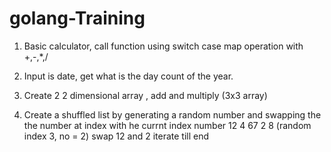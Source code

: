 # golang-Training

 1. Basic calculator, call function using switch case map operation with +,-,*,/

 2. Input is date, get what is the day count of the year.

 3. Create 2 2 dimensional array , add and multiply (3x3 array)

 4. Create a shuffled list by generating a random number and swapping the the number at index with he currnt index number
 12 4 67 2 8 (random index 3, no = 2)
 swap 12 and 2 iterate till end

 

